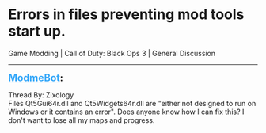 # Errors in files preventing mod tools start up.
Game Modding | Call of Duty: Black Ops 3 | General Discussion

---
<strong style="font-size: 1.4em;"><span style="text-decoration: underline;text-decoration-color: #34a7f9;"><span style="color:#34a7f9;">ModmeBot</span></span>:</strong>

<p>Thread By: Zixology<br />Files Qt5Gui64r.dll and Qt5Widgets64r.dll are &quot;either not designed to run on Windows or it contains an error&quot;. Does anyone know how I can fix this? I don&#39;t want to lose all my maps and progress.</p>
